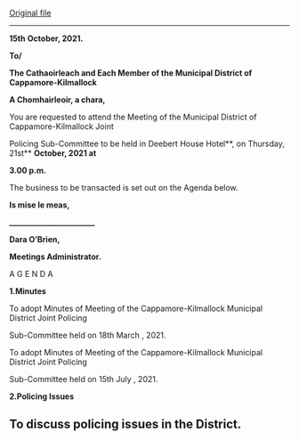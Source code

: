 [Original file](https://www.limerick.ie/sites/default/files/media/documents/2021-10/01-agenda-for-october-2021-jpc-sub-committee-mtg.pdf)

---
**15th** **October, 2021.**

**To/**

**The Cathaoirleach and Each Member of the Municipal District of Cappamore-Kilmallock**

**A Chomhairleoir, a chara,**

You are requested to attend the Meeting of the Municipal District of Cappamore-Kilmallock Joint

Policing Sub-Committee to be held in Deebert House Hotel**, on Thursday, 21st** **October, 2021 at**

**3.00 p.m.**

The business to be transacted is set out on the Agenda below.

**Is mise le meas,**

**\_\_\_\_\_\_\_\_\_\_\_\_\_\_\_\_\_\_\_\_\_\_\_**

**Dara O’Brien,**

**Meetings Administrator.**

A G E N D A

**1.Minutes**

To adopt Minutes of Meeting of the Cappamore-Kilmallock Municipal District Joint Policing

Sub-Committee held on 18th March , 2021.

To adopt Minutes of Meeting of the Cappamore-Kilmallock Municipal District Joint Policing

Sub-Committee held on 15th July , 2021.

**2.Policing Issues**

To discuss policing issues in the District.
---

